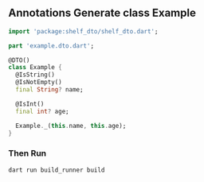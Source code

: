 ## Annotations Generate class Example

```dart
import 'package:shelf_dto/shelf_dto.dart';

part 'example.dto.dart';

@DTO()
class Example {
  @IsString()
  @IsNotEmpty()
  final String? name;

  @IsInt()
  final int? age;

  Example._(this.name, this.age);
}
```

### Then Run

```sh
dart run build_runner build
```

